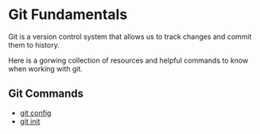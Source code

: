 # Git Fundamentals

Git is a version control system that allows us to track changes and commit them to history.

Here is a gorwing collection of resources and helpful commands to know when working with git.

## Git Commands
- [git config](./commands/Config.md)
- [git init](./commands/Init.md)